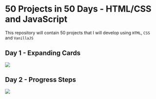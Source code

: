 # 50 Projects in 50 Days - HTML/CSS and JavaScript

This repository will contain 50 projects that I will develop using `HTML`, `CSS` and `VanillaJS` 

## Day 1 - Expanding Cards

![](https://i.imgur.com/HS5bwEM.gifv)

## Day 2 - Progress Steps

![](https://i.imgur.com/fWgIRAm.gifv)
